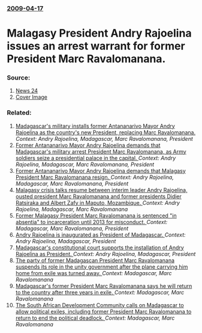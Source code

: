 ### [2009-04-17](/news/2009/04/17/index.md)

#  Malagasy President Andry Rajoelina issues an arrest warrant for former President Marc Ravalomanana. 




### Source:

1. [News 24](http://www.news24.com/News24/Africa/News/0,,2-11-1447_2503094,00.html)
1. [Cover Image](http://graph.facebook.com/10227041841/picture)

### Related:

1. [ Madagascar's military installs former Antananarivo Mayor Andry Rajoelina as the country's new President, replacing Marc Ravalomanana. ](/news/2009/03/17/madagascar-s-military-installs-former-antananarivo-mayor-andry-rajoelina-as-the-country-s-new-president-replacing-marc-ravalomanana.md) _Context: Andry Rajoelina, Madagascar, Marc Ravalomanana, President_
2. [ Former Antananarivo Mayor Andry Rajoelina demands that Madagascar's military arrest President Marc Ravalomanana, as Army soldiers seize a presidential palace in the capital. ](/news/2009/03/16/former-antananarivo-mayor-andry-rajoelina-demands-that-madagascar-s-military-arrest-president-marc-ravalomanana-as-army-soldiers-seize-a-p.md) _Context: Andry Rajoelina, Madagascar, Marc Ravalomanana, President_
3. [ Former Antananarivo Mayor Andry Rajoelina demands that Malagasy President Marc Ravalomanana resign. ](/news/2009/03/14/former-antananarivo-mayor-andry-rajoelina-demands-that-malagasy-president-marc-ravalomanana-resign.md) _Context: Andry Rajoelina, Madagascar, Marc Ravalomanana, President_
4. [ Malagasy crisis talks resume between interim leader Andry Rajoelina, ousted president Marc Ravalomanana and former presidents Didier Ratsiraka and Albert Zafy in Maputo, Mozambique. ](/news/2009/08/6/malagasy-crisis-talks-resume-between-interim-leader-andry-rajoelina-ousted-president-marc-ravalomanana-and-former-presidents-didier-ratsir.md) _Context: Andry Rajoelina, Madagascar, Marc Ravalomanana_
5. [ Former Malagasy President Marc Ravalomanana is sentenced "in absentia" to incarceration until 2013 for misconduct. ](/news/2009/06/3/former-malagasy-president-marc-ravalomanana-is-sentenced-in-absentia-to-incarceration-until-2013-for-misconduct.md) _Context: Madagascar, Marc Ravalomanana, President_
6. [ Andry Rajoelina is inaugurated as President of Madagascar. ](/news/2009/03/21/andry-rajoelina-is-inaugurated-as-president-of-madagascar.md) _Context: Andry Rajoelina, Madagascar, President_
7. [ Madagascar's constitutional court supports the installation of Andry Rajoelina as President. ](/news/2009/03/18/madagascar-s-constitutional-court-supports-the-installation-of-andry-rajoelina-as-president.md) _Context: Andry Rajoelina, Madagascar, President_
8. [The party of former Madagascan President Marc Ravalomanana suspends its role in the unity government after the plane carrying him home from exile was turned away. ](/news/2012/01/22/the-party-of-former-madagascan-president-marc-ravalomanana-suspends-its-role-in-the-unity-government-after-the-plane-carrying-him-home-from.md) _Context: Madagascar, Marc Ravalomanana_
9. [Madagascar's former President Marc Ravalomanana says he will return to the country after three years in exile. ](/news/2012/01/20/madagascar-s-former-president-marc-ravalomanana-says-he-will-return-to-the-country-after-three-years-in-exile.md) _Context: Madagascar, Marc Ravalomanana_
10. [The South African Development Community calls on Madagascar to allow political exiles, including former President Marc Ravalomanana to return to end the political deadlock. ](/news/2011/06/13/the-south-african-development-community-calls-on-madagascar-to-allow-political-exiles-including-former-president-marc-ravalomanana-to-retur.md) _Context: Madagascar, Marc Ravalomanana_
